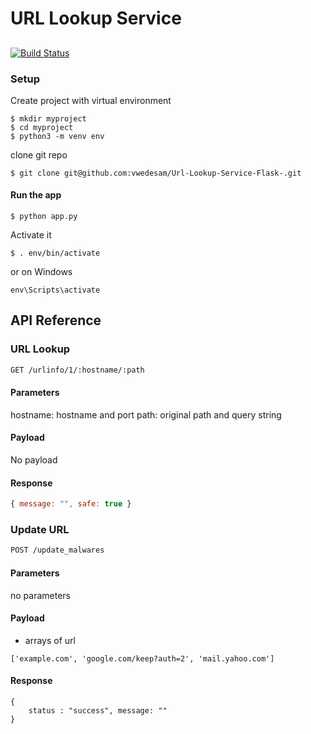 # URL Lookup Service
## 

[![Build Status](https://travis-ci.org/joemccann/dillinger.svg?branch=master)](https://travis-ci.org/joemccann/dillinger)

### Setup
Create project with virtual environment
```console
$ mkdir myproject
$ cd myproject
$ python3 -m venv env
```
clone git repo
```
$ git clone git@github.com:vwedesam/Url-Lookup-Service-Flask-.git
```
#### Run the app
```console
$ python app.py
```
Activate it
```console
$ . env/bin/activate
```
or on Windows
```console
env\Scripts\activate
```
## API Reference

### URL Lookup
```sh
GET /urlinfo/1/:hostname/:path
```
#### Parameters
hostname: hostname and port
path: original path and query string
#### Payload
No payload
#### Response
```js
{ message: "", safe: true }
```
### Update URL
```sh
POST /update_malwares
```
#### Parameters
no parameters
#### Payload
- arrays of url
```
['example.com', 'google.com/keep?auth=2', 'mail.yahoo.com']
```
#### Response
```
{
    status : "success", message: ""
}
```
